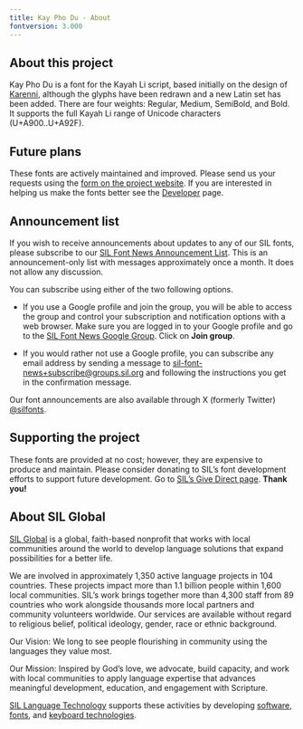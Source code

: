 ```yaml
---
title: Kay Pho Du - About
fontversion: 3.000
---
```


## About this project

Kay Pho Du is a font for the Kayah Li script, based initially on the design of [Karenni](https://github.com/silnrsi/font-karenni), although the glyphs have been redrawn and a new Latin set has been added. There are four weights: Regular, Medium, SemiBold, and Bold. It supports the full Kayah Li range of Unicode characters (U+A900..U+A92F).

## Future plans

These fonts are actively maintained and improved. Please send us your requests using the [form on the project website](https://software.sil.org/kayphodu/). If you are interested in helping us make the fonts better see the [Developer](developer.md) page.

## Announcement list

If you wish to receive announcements about updates to any of our SIL fonts, please subscribe to our [SIL Font News Announcement List](https://groups.google.com/a/groups.sil.org/forum/#!forum/sil-font-news). This is an announcement-only list with messages approximately once a month. It does not allow any discussion.

You can subscribe using either of the two following options.

- If you use a Google profile and join the group, you will be able to access the group and control your subscription and notification options with a web browser. Make sure you are logged in to your Google profile and go to the [SIL Font News Google Group](https://groups.google.com/a/groups.sil.org/forum/#!forum/sil-font-news). Click on **Join group**.

- If you would rather not use a Google profile, you can subscribe any email address by sending a message to [sil-font-news+subscribe@groups.sil.org](mailto:sil-font-news+subscribe@groups.sil.org) and following the instructions you get in the confirmation message.

Our font announcements are also available through X (formerly Twitter) [\@silfonts](https://x.com/silfonts).

## Supporting the project

These fonts are provided at no cost; however, they are expensive to produce and maintain. Please consider donating to SIL’s font development efforts to support future development. Go to [SIL’s Give Direct page](https://give.sil.org/give/485238). **Thank you!** 

## About SIL Global

[SIL Global](https://www.sil.org/) is a global, faith-based nonprofit that works with local communities around the world to develop language solutions that expand possibilities for a better life. 

We are involved in approximately 1,350 active language projects in 104 countries. These projects impact more than 1.1 billion people within 1,600 local communities. SIL’s work brings together more than 4,300 staff from 89 countries who work alongside thousands more local partners and community volunteers worldwide. Our services are available without regard to religious belief, political ideology, gender, race or ethnic background.

Our Vision: We long to see people flourishing in community using the languages they value most. 

Our Mission: Inspired by God’s love, we advocate, build capacity, and work with local communities to apply language expertise that advances meaningful development, education, and engagement with Scripture.

[SIL Language Technology](https://software.sil.org/) supports these activities by developing [software](https://software.sil.org/products/), [fonts](https://software.sil.org/fonts/), and [keyboard technologies](https://keyman.com/).
